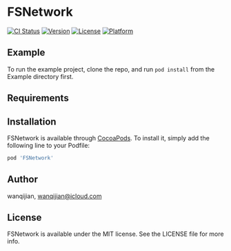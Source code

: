# FSNetwork

[![CI Status](https://img.shields.io/travis/wanqijian/FSNetwork.svg?style=flat)](https://travis-ci.org/wanqijian/FSNetwork)
[![Version](https://img.shields.io/cocoapods/v/FSNetwork.svg?style=flat)](https://cocoapods.org/pods/FSNetwork)
[![License](https://img.shields.io/cocoapods/l/FSNetwork.svg?style=flat)](https://cocoapods.org/pods/FSNetwork)
[![Platform](https://img.shields.io/cocoapods/p/FSNetwork.svg?style=flat)](https://cocoapods.org/pods/FSNetwork)

## Example

To run the example project, clone the repo, and run `pod install` from the Example directory first.

## Requirements

## Installation

FSNetwork is available through [CocoaPods](https://cocoapods.org). To install
it, simply add the following line to your Podfile:

```ruby
pod 'FSNetwork'
```

## Author

wanqijian, wanqijian@icloud.com

## License

FSNetwork is available under the MIT license. See the LICENSE file for more info.

